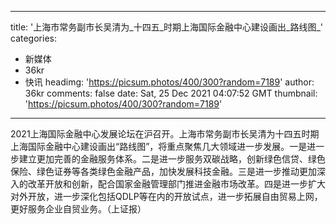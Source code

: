 
---
title: '上海市常务副市长吴清为_十四五_时期上海国际金融中心建设画出_路线图_'
categories: 
 - 新媒体
 - 36kr
 - 快讯
headimg: 'https://picsum.photos/400/300?random=7189'
author: 36kr
comments: false
date: Sat, 25 Dec 2021 04:07:52 GMT
thumbnail: 'https://picsum.photos/400/300?random=7189'
---

<div>   
2021上海国际金融中心发展论坛在沪召开。上海市常务副市长吴清为十四五时期上海国际金融中心建设画出“路线图”，将重点聚焦几大领域进一步发展。一是进一步建立更加完善的金融服务体系。二是进一步服务双碳战略，创新绿色信贷、绿色保险、绿色证券等各类绿色金融产品，加快发展科技金融。三是进一步推动更加深入的改革开放和创新，配合国家金融管理部门推进金融市场改革。四是进一步扩大对外开放，进一步深化包括QDLP等在内的开放试点，进一步拓展自由贸易上网，更好服务企业自贸业务。（上证报）  
</div>
            